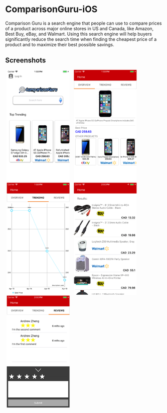 # ComparisonGuru-iOS
Comparison Guru is a search engine that people can use to compare prices of a product across major online stores in US and Canada, like Amazon, Best Buy, eBay, and Walmart. Using this search engine will help buyers significantly reduce the search time when finding the cheapest price of a product and to maximize their best possible savings.

## Screenshots
<div>
<img src="./screenshots/1.png" width="200" height="356" hspace="5"/>
<img src="./screenshots/2.png" width="200" height="356" hspace="5"/>
<img src="./screenshots/3.png" width="200" height="356" hspace="5"/>
<img src="./screenshots/4.png" width="200" height="356" hspace="5"/>
<img src="./screenshots/5.png" width="200" height="356" hspace="5"/>
</div>
